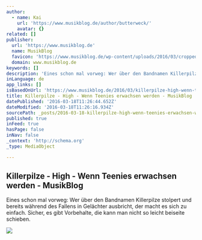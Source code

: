 ```yaml
---
author:
  - name: Kai
    url: 'https://www.musikblog.de/author/butterweck/'
    avatar: {}
related: []
publisher:
  url: 'https://www.musikblog.de'
  name: MusikBlog
  favicon: 'https://www.musikblog.de/wp-content/uploads/2016/03/cropped-favicon-192x192.png?179e9b'
  domain: www.musikblog.de
keywords: []
description: 'Eines schon mal vorweg: Wer über den Bandnamen Killerpilze stolpert und bereits während des Fallens in Gelächter ausbricht, der macht es sich zu einfach. Sicher, es gibt Vorbehalte, die kann man nicht so leicht beiseite schieben.'
inLanguage: de
app_links: []
isBasedOnUrl: 'https://www.musikblog.de/2016/03/killerpilze-high-wenn-teenies-erwachsen-werden/'
title: Killerpilze - High - Wenn Teenies erwachsen werden - MusikBlog
datePublished: '2016-03-18T11:26:44.652Z'
dateModified: '2016-03-18T11:26:16.934Z'
sourcePath: _posts/2016-03-18-killerpilze-high-wenn-teenies-erwachsen-werden-musikbl.md
published: true
inFeed: true
hasPage: false
inNav: false
_context: 'http://schema.org'
_type: MediaObject

---
```

<article style=""><h1>Killerpilze - High - Wenn Teenies erwachsen werden - MusikBlog</h1><p>Eines schon mal vorweg: Wer über den Bandnamen Killerpilze stolpert und bereits während des Fallens in Gelächter ausbricht, der macht es sich zu einfach. Sicher, es gibt Vorbehalte, die kann man nicht so leicht beiseite schieben.</p><img src="https://www.musikblog.de/wp-content/uploads/2016/03/Killerpilze_Credit_Simon_Lohmeyer-1.jpg" /></article>